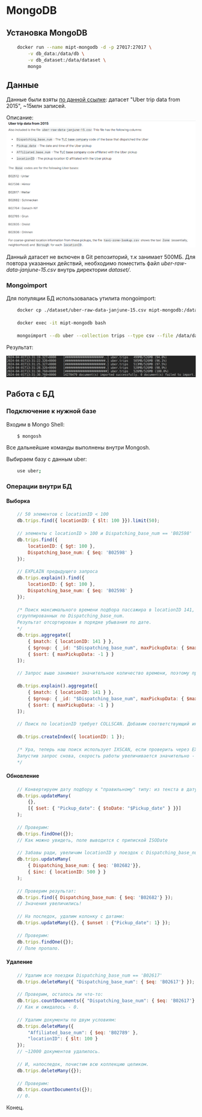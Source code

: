 # MongoDB

## Установка MongoDB

```bash
    docker run --name mipt-mongodb -d -p 27017:27017 \
        -v db_data:/data/db \
        -v db_dataset:/data/dataset \
        mongo 
```

## Данные

Данные были взяты [по данной ссылке](https://www.kaggle.com/datasets/fivethirtyeight/uber-pickups-in-new-york-city/data): датасет "Uber trip data from 2015", ~15млн записей.

Описание: ![link](./assets/dataset_description.png)

Данный датасет не включен в Git репозиторий, т.к занимает 500МБ. Для повтора указанных действий, необходимо поместить файл *uber-raw-data-janjune-15.csv* внутрь директории *dataset/*.

### Mongoimport

Для популяции БД использовалась утилита mongoimport:

```bash
    docker cp ./dataset/uber-raw-data-janjune-15.csv mipt-mongodb:/data/dataset/uber-raw-data-janjune-15.csv

    docker exec -it mipt-mongodb bash

    mongoimport --db uber --collection trips --type csv --file /data/dataset/uber-raw-data-janjune-15.csv --headerline
```

Результат:

![import](./assets/import.png)

## Работа с БД

### Подключение к нужной базе

Входим в Mongo Shell:

```bash
    $ mongosh
```

Все дальнейшие команды выполнены внутри Mongosh.

Выбираем базу с данным uber: 

```bash
    use uber;
```

### Операции внутри БД

#### Выборка

```js
    // 50 элементов с locationID < 100
    db.trips.find({ locationID: { $lt: 100 }}).limit(50);

    // элементы с locationID > 100 и Dispatching_base_num == 'B02598'
    db.trips.find({ 
        locationID: { $gt: 100 },
        Dispatching_base_num: { $eq: 'B02598' }
    });

    // EXPLAIN предыдущего запроса
    db.trips.explain().find({ 
        locationID: { $gt: 100 },
        Dispatching_base_num: { $eq: 'B02598' }
    });

    /* Поиск максимального времени подбора пассажира в locationID 141,
    сгруппированных по Dispatching_base_num.
    Результат отсортирован в порядке убывания по дате.
    */
    db.trips.aggregate([
        { $match: { locationID: 141 } },
        { $group: { _id: "$Dispatching_base_num", maxPickupData: { $max: "$Pickup_date" }}},
        { $sort: { maxPickupData: -1 } }
    ]);

    // Запрос выше занимает значительное количество времени, поэтому проанализируем его с помощью EXPLAIN:

    db.trips.explain().aggregate([
        { $match: { locationID: 141 } },
        { $group: { _id: "$Dispatching_base_num", maxPickupData: { $max: "$Pickup_date" }}},
        { $sort: { maxPickupData: -1 } }
    ]);

    // Поиск по locationID требует COLLSCAN. Добавим соответствующий индекс:

    db.trips.createIndex({ locationID: 1 });

    /* Ура, теперь наш поиск использует IXSCAN, если проверить через EXPLAIN. 
    Запустив запрос снова, скорость работы увеличивается значительно - нет задержки, от слова совсем.
    */
```

#### Обновление

```js
    // Конвертируем дату подбору к "правильному" типу: из текста в дату:
    db.trips.updateMany(
        {},
        [{ $set: { "Pickup_date": { $toDate: "$Pickup_date" } }}]
    );

    // Проверим:
    db.trips.findOne({});
    // Как можно увидеть, поле выводится с припиской ISODate

    // Забавы ради, увеличим locationID у поездок с Dispatching_base_num == B02682 на 500.
    db.trips.updateMany(
        { Dispatching_base_num: { $eq: 'B02682'}},
        { $inc: { locationID: 500 } }
    );

    // Проверим результат:
    db.trips.find({ Dispatching_base_num: { $eq: 'B02682'} });
    // Значения увеличились!

    // На последок, удалим колонку с датами:
    db.trips.updateMany({}, { $unset : {"Pickup_date": 1} });

    // Проверим:
    db.trips.findOne({});
    // Поле пропало.
```

#### Удаление

```js
    // Удалим все поездки Dispatching_base_num == 'B02617'
    db.trips.deleteMany({ "Dispatching_base_num": { $eq: 'B02617'} });

    // Проверим, осталось ли что-то:
    db.trips.countDocuments({ "Dispatching_base_num": { $eq: 'B02617'} });
    // Как и ожидалось - 0.

    // Удалим документы по двум условиям:
    db.trips.deleteMany({
        "Affiliated_base_num": { $eq: 'B02789' },
        "locationID": { $lt: 100 }
    });
    // ~12000 документов удалилось.

    // И, напоследок, почистим всю коллекцию целиком.
    db.trips.deleteMany({});

    // Проверим:
    db.trips.countDocuments({});
    // 0.
```

Конец.